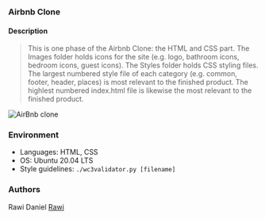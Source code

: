 ### Airbnb Clone

#### Description

> This is one phase of the Airbnb Clone: the HTML and CSS part. The Images
> folder holds icons for the site (e.g. logo, bathroom icons, bedroom icons,
> guest icons). The Styles folder holds CSS styling files. The largest numbered
> style file of each category (e.g. common, footer, header, places) is most
> relevant to the finished product. The highlest numbered index.html file is
> likewise the most relevant to the finished product.

![AirBnb clone](https://s3.amazonaws.com/alx-intranet.hbtn.io/uploads/medias/2021/12/f54486a431a05ea3477e337e0e953686d3c6ffd0.png?X-Amz-Algorithm=AWS4-HMAC-SHA256&X-Amz-Credential=AKIARDDGGGOUSBVO6H7D%2F20220821%2Fus-east-1%2Fs3%2Faws4_request&X-Amz-Date=20220821T175330Z&X-Amz-Expires=86400&X-Amz-SignedHeaders=host&X-Amz-Signature=d3373f030e4cb205a89e90bdb6f6fb753e729eb0e8247388b63ec37ef650c169)

### Environment

- Languages: HTML, CSS
- OS: Ubuntu 20.04 LTS
- Style guidelines: `./wc3validator.py [filename]`

### Authors

Rawi Daniel [Rawi](https://github.com/rawidaniel)

